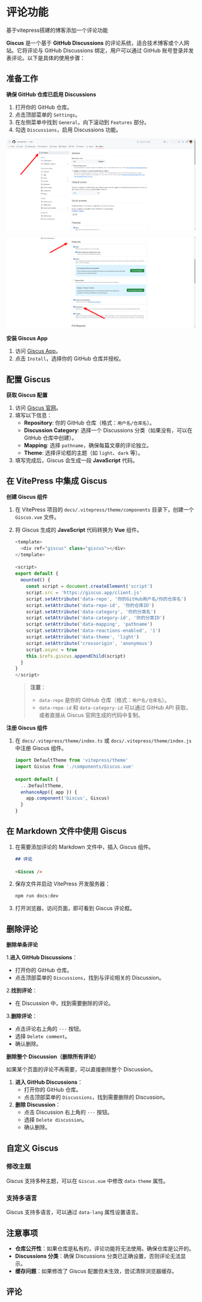 # 评论功能

基于vitepress搭建的博客添加一个评论功能

**Giscus** 是一个基于 **GitHub Discussions** 的评论系统，适合技术博客或个人网站。它将评论与 GitHub Discussions 绑定，用户可以通过 GitHub 账号登录并发表评论。以下是具体的使用步骤：

##  **准备工作**

**确保 GitHub 仓库已启用 Discussions**

1. 打开你的 GitHub 仓库。
2. 点击顶部菜单的 `Settings`。
3. 在左侧菜单中找到 `General`，向下滚动到 `Features` 部分。
4. 勾选 `Discussions`，启用 Discussions 功能。

![image-20250125125042756](./assets/image-20250125125042756.png)

![image-20250125125109629](./assets/image-20250125125109629.png)

 **安装 Giscus App**

1. 访问 [Giscus App](https://github.com/apps/giscus)。
2. 点击 `Install`，选择你的 GitHub 仓库并授权。

## **配置 Giscus**

**获取 Giscus 配置**

1. 访问 [Giscus 官网](https://giscus.app/)。
2. 填写以下信息：
   - **Repository**: 你的 GitHub 仓库（格式：`用户名/仓库名`）。
   - **Discussion Category**: 选择一个 Discussions 分类（如果没有，可以在 GitHub 仓库中创建）。
   - **Mapping**: 选择 `pathname`，确保每篇文章的评论独立。
   - **Theme**: 选择评论框的主题（如 `light`、`dark` 等）。
3. 填写完成后，Giscus 会生成一段 **JavaScript** 代码。

## **在 VitePress 中集成 Giscus**

**创建 Giscus 组件**

1. 在 VitePress 项目的 `docs/.vitepress/theme/components` 目录下，创建一个 `Giscus.vue` 文件。

2. 将 Giscus 生成的 **JavaScript** 代码转换为 **Vue** 组件。

   ```js
   <template>
     <div ref="giscus" class="giscus"></div>
   </template>
   
   <script>
   export default {
     mounted() {
       const script = document.createElement('script')
       script.src = 'https://giscus.app/client.js'
       script.setAttribute('data-repo', '你的GitHub用户名/你的仓库名')
       script.setAttribute('data-repo-id', '你的仓库ID')
       script.setAttribute('data-category', '你的分类名')
       script.setAttribute('data-category-id', '你的分类ID')
       script.setAttribute('data-mapping', 'pathname')
       script.setAttribute('data-reactions-enabled', '1')
       script.setAttribute('data-theme', 'light')
       script.setAttribute('crossorigin', 'anonymous')
       script.async = true
       this.$refs.giscus.appendChild(script)
     }
   }
   </script>
   ```

   > **注意**：
   >
   > - `data-repo` 是你的 GitHub 仓库（格式：`用户名/仓库名`）。
   > - `data-repo-id` 和 `data-category-id` 可以通过 GitHub API 获取，或者直接从 Giscus 官网生成的代码中复制。

**注册 Giscus 组件**

1. 在 `docs/.vitepress/theme/index.ts` 或 `docs/.vitepress/theme/index.js` 中注册 Giscus 组件。

   ```js
   import DefaultTheme from 'vitepress/theme'
   import Giscus from './components/Giscus.vue'
   
   export default {
     ...DefaultTheme,
     enhanceApp({ app }) {
       app.component('Giscus', Giscus)
     }
   }
   ```

## **在 Markdown 文件中使用 Giscus**

1. 在需要添加评论的 Markdown 文件中，插入 Giscus 组件。

   ```markdown
   ## 评论
   
   <Giscus />
   ```

2. 保存文件并启动 VitePress 开发服务器：

   ```bash
   npm run docs:dev
   ```

3. 打开浏览器，访问页面，即可看到 Giscus 评论框。





## 删除评论

 **删除单条评论**

1.**进入 GitHub Discussions**：

- 打开你的 GitHub 仓库。
- 点击顶部菜单的 `Discussions`，找到与评论相关的 Discussion。

2.**找到评论**：

- 在 Discussion 中，找到需要删除的评论。

3.**删除评论**：

- 点击评论右上角的 `···` 按钮。
- 选择 `Delete comment`。
- 确认删除。

 **删除整个 Discussion（删除所有评论）**

如果某个页面的评论不再需要，可以直接删除整个 Discussion。

1. **进入 GitHub Discussions**：
   - 打开你的 GitHub 仓库。
   - 点击顶部菜单的 `Discussions`，找到需要删除的 Discussion。
2. **删除 Discussion**：
   - 点击 Discussion 右上角的 `···` 按钮。
   - 选择 `Delete discussion`。
   - 确认删除。

## **自定义 Giscus**

### **修改主题**

Giscus 支持多种主题，可以在 `Giscus.vue` 中修改 `data-theme` 属性。

### **支持多语言**

Giscus 支持多语言，可以通过 `data-lang` 属性设置语言。	

## **注意事项**

- **仓库公开性**：如果仓库是私有的，评论功能将无法使用。确保仓库是公开的。
- **Discussions 分类**：确保 Discussions 分类已正确设置，否则评论无法显示。
- **缓存问题**：如果修改了 Giscus 配置但未生效，尝试清除浏览器缓存。

## 评论
<Giscus />